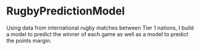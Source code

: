 # RugbyPredictionModel
Using data from international rugby matches between Tier 1 nations, I build a model to predict the winner of each game as well as a model to predict the points margin.
